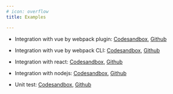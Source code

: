 ```yaml
---
# icon: overflow
title: Examples

---
```


- Integration with vue by webpack plugin:
  [Codesandbox](https://codesandbox.io/s/github/huturen/http-request-mock-integration-with-vue-by-webpack-plugin/tree/main),
  [Github](https://github.com/huturen/http-request-mock-integration-with-vue-by-webpack-plugin)

- Integration with vue by webpack CLI:
  [Codesandbox](https://codesandbox.io/s/github/huturen/http-request-mock-integration-with-vue-by-cli/tree/main),
  [Github](https://github.com/huturen/http-request-mock-integration-with-vue-by-cli)

- Integration with react:
  [Codesandbox](https://codesandbox.io/s/github/huturen/http-request-mock-integration-with-react-by-cli/tree/main),
  [Github](https://github.com/huturen/http-request-mock-integration-with-react-by-cli)

- Integration with nodejs:
  [Codesandbox](https://codesandbox.io/s/github/huturen/http-request-mock-integration-with-nodejs/tree/main),
  [Github](https://github.com/huturen/http-request-mock-integration-with-nodejs)

- Unit test:
  [Codesandbox](https://codesandbox.io/s/github/huturen/http-request-mock-unit-test/tree/main),
  [Github](https://github.com/huturen/http-request-mock-unit-test)

